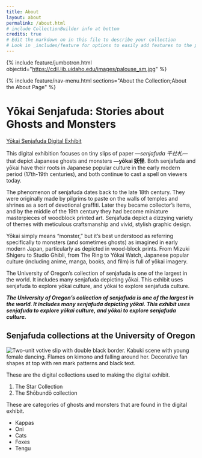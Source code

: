 ```yaml
---
title: About
layout: about
permalink: /about.html
# include CollectionBuilder info at bottom
credits: true
# Edit the markdown on in this file to describe your collection
# Look in _includes/feature for options to easily add features to the page
---
```


{% include feature/jumbotron.html objectid="https://cdil.lib.uidaho.edu/images/palouse_sm.jpg" %}

{% include feature/nav-menu.html sections="About the Collection;About the About Page" %}

# Yōkai Senjafuda: Stories about Ghosts and Monsters
[Yōkai Senjafuda Digital Exhibit](https://glam.uoregon.edu/yokaisenjafuda/page/welcome)

This digital exhibition focuses on tiny slips of paper *—senjafuda 千社札—* that depict Japanese ghosts and monsters **—yōkai 妖怪**. Both senjafuda and yōkai have their roots in Japanese popular culture in the early modern period (17th-19th centuries), and both continue to cast a spell on viewers today.

The phenomenon of senjafuda dates back to the late 18th century. They were originally made by pilgrims to paste on the walls of temples and shrines as a sort of devotional graffiti. Later they became collector’s items, and by the middle of the 19th century they had become miniature masterpieces of woodblock printed art. Senjafuda depict a dizzying variety of themes with meticulous craftsmanship and vivid, stylish graphic design.

Yōkai simply means “monster,” but it’s best understood as referring specifically to monsters (and sometimes ghosts) as imagined in early modern Japan, particularly as depicted in wood-block prints. From Mizuki Shigeru to Studio Ghibli, from The Ring to Yōkai Watch, Japanese popular culture (including anime, manga, books, and film) is full of yōkai imagery.

The University of Oregon’s collection of senjafuda is one of the largest in the world. It includes many senjafuda depicting yōkai. This exhibit uses senjafuda to explore yōkai culture, and yōkai to explore senjafuda culture.

***The University of Oregon’s collection of senjafuda is one of the largest 
in the world. It includes many senjafuda depicting yōkai. This exhibit 
uses senjafuda to explore yōkai culture, and yōkai to explore senjafuda culture.***

## Senjafuda collections at the University of Oregon

![Two-unit votive slip with double black border. Kabuki scene with young female dancing. Flames on kimono and falling around her. Decorative fan shapes at top with ren mark patterns and black text.](https://oregondigital.org/downloads/oregondigital:df728t07k "Two-unit votive slip with double black border. Kabuki scene with young female dancing. Flames on kimono and falling around her. Decorative fan shapes at top with ren mark patterns and black text.")

These are the digital collections used to making the digital exhibit.
1. The Star Collection
2. The Shōbundō collection

These are categories of ghosts and monsters that are found in the digital exhibit.
- Kappas
- Oni
- Cats
- Foxes
- Tengu

